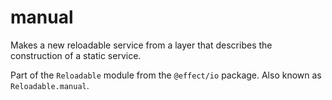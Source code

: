 # manual

Makes a new reloadable service from a layer that describes the construction
of a static service.

Part of the `Reloadable` module from the `@effect/io` package. Also known as `Reloadable.manual`.
